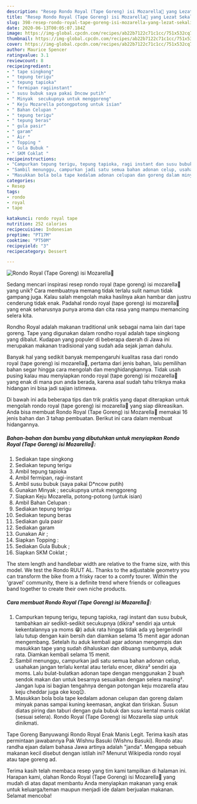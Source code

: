 ```yaml
---
description: "Resep Rondo Royal (Tape Goreng) isi Mozarella🧀 yang Lezat Sekali"
title: "Resep Rondo Royal (Tape Goreng) isi Mozarella🧀 yang Lezat Sekali"
slug: 398-resep-rondo-royal-tape-goreng-isi-mozarella-yang-lezat-sekali
date: 2020-06-13T00:05:07.184Z
image: https://img-global.cpcdn.com/recipes/ab22b7122c71c1cc/751x532cq70/rondo-royal-tape-goreng-isi-mozarella🧀-foto-resep-utama.jpg
thumbnail: https://img-global.cpcdn.com/recipes/ab22b7122c71c1cc/751x532cq70/rondo-royal-tape-goreng-isi-mozarella🧀-foto-resep-utama.jpg
cover: https://img-global.cpcdn.com/recipes/ab22b7122c71c1cc/751x532cq70/rondo-royal-tape-goreng-isi-mozarella🧀-foto-resep-utama.jpg
author: Maurice Spencer
ratingvalue: 3.1
reviewcount: 8
recipeingredient:
- " tape singkong"
- " tepung terigu"
- " tepung tapioka"
- " fermipan ragiinstant"
- " susu bubuk saya pakai Dncow putih"
- " Minyak  secukupnya untuk menggoreng"
- " Keju Mozarella potongpotong untuk isian"
- " Bahan Celupan "
- " tepung terigu"
- " tepung beras"
- " gula pasir"
- " garam"
- " Air "
- " Topping "
- " Gula Bubuk "
- " SKM Coklat "
recipeinstructions:
- "Campurkan tepung terigu, tepung tapioka, ragi instant dan susu bubuk, tambahkan air sedikit-sedikit secukupnya (dikira² sendiri aja untuk kekentalannya ya moms 😁) aduk rata hingga tidak ada yg bergerindil lalu tutup dengan kain bersih dan diamkan selama 15 menit agar adonan mengembang. Setelah itu aduk kembali agar adonan mengempis dan masukkan tape yang sudah dihaluskan dan dibuang sumbunya, aduk rata. Diamkan kembali selama 15 menit."
- "Sambil menunggu, campurkan jadi satu semua bahan adonan celup, usahakan jangan terlalu kental atau terlalu encer, dikira² sendiri aja moms. Lalu bulat-bulatkan adonan tape dengan menggunakan 2 buah sendok makan dan untuk besarnya sesuaikan dengan selera masing². Jangan lupa isi bagian tengahnya dengan potongan keju mozarella atau keju cheddar juga oke koq😉."
- "Masukkan bola bola tape kedalam adonan celupan dan goreng dalam minyak panas sampai kuning keemasan, angkat dan tiriskan. Susun diatas piring dan taburi dengan gula bubuk dan susu kental manis coklat (sesuai selera). Rondo Royal (Tape Goreng) isi Mozarella siap untuk dinikmati."
categories:
- Resep
tags:
- rondo
- royal
- tape

katakunci: rondo royal tape 
nutrition: 252 calories
recipecuisine: Indonesian
preptime: "PT17M"
cooktime: "PT50M"
recipeyield: "3"
recipecategory: Dessert

---
```



![Rondo Royal (Tape Goreng) isi Mozarella🧀](https://img-global.cpcdn.com/recipes/ab22b7122c71c1cc/751x532cq70/rondo-royal-tape-goreng-isi-mozarella🧀-foto-resep-utama.jpg)

Sedang mencari inspirasi resep rondo royal (tape goreng) isi mozarella🧀 yang unik? Cara membuatnya memang tidak terlalu sulit namun tidak gampang juga. Kalau salah mengolah maka hasilnya akan hambar dan justru cenderung tidak enak. Padahal rondo royal (tape goreng) isi mozarella🧀 yang enak seharusnya punya aroma dan cita rasa yang mampu memancing selera kita.

Rondho Royal adalah makanan traditional unik sebagai nama lain dari tape goreng. Tape yang digunakan dalam rondho royal adalah tape singkong yang dibalut. Kudapan yang populer di beberapa daerah di Jawa ini merupakan makanan tradisional yang sudah ada sejak jaman dahulu.

Banyak hal yang sedikit banyak mempengaruhi kualitas rasa dari rondo royal (tape goreng) isi mozarella🧀, pertama dari jenis bahan, lalu pemilihan bahan segar hingga cara mengolah dan menghidangkannya. Tidak usah pusing kalau mau menyiapkan rondo royal (tape goreng) isi mozarella🧀 yang enak di mana pun anda berada, karena asal sudah tahu triknya maka hidangan ini bisa jadi sajian istimewa.


Di bawah ini ada beberapa tips dan trik praktis yang dapat diterapkan untuk mengolah rondo royal (tape goreng) isi mozarella🧀 yang siap dikreasikan. Anda bisa membuat Rondo Royal (Tape Goreng) isi Mozarella🧀 memakai 16 jenis bahan dan 3 tahap pembuatan. Berikut ini cara dalam membuat hidangannya.

<!--inarticleads1-->

##### Bahan-bahan dan bumbu yang dibutuhkan untuk menyiapkan Rondo Royal (Tape Goreng) isi Mozarella🧀:

1. Sediakan  tape singkong
1. Sediakan  tepung terigu
1. Ambil  tepung tapioka
1. Ambil  fermipan, ragi-instant
1. Ambil  susu bubuk (saya pakai D*ncow putih)
1. Gunakan  Minyak ; secukupnya untuk menggoreng
1. Siapkan  Keju Mozarella, potong-potong (untuk isian)
1. Ambil  Bahan Celupan :
1. Sediakan  tepung terigu
1. Sediakan  tepung beras
1. Sediakan  gula pasir
1. Sediakan  garam
1. Gunakan  Air ;
1. Siapkan  Topping :
1. Sediakan  Gula Bubuk ;
1. Siapkan  SKM Coklat ;


The stem length and handlebar width are relative to the frame size, with this model. We test the Rondo RUUT AL. Thanks to the adjustable geometry you can transform the bike from a frisky racer to a comfy tourer. Within the &#39;gravel&#39; community, there is a definite trend where friends or colleagues band together to create their own niche products. 

<!--inarticleads2-->

##### Cara membuat Rondo Royal (Tape Goreng) isi Mozarella🧀:

1. Campurkan tepung terigu, tepung tapioka, ragi instant dan susu bubuk, tambahkan air sedikit-sedikit secukupnya (dikira² sendiri aja untuk kekentalannya ya moms 😁) aduk rata hingga tidak ada yg bergerindil lalu tutup dengan kain bersih dan diamkan selama 15 menit agar adonan mengembang. Setelah itu aduk kembali agar adonan mengempis dan masukkan tape yang sudah dihaluskan dan dibuang sumbunya, aduk rata. Diamkan kembali selama 15 menit.
1. Sambil menunggu, campurkan jadi satu semua bahan adonan celup, usahakan jangan terlalu kental atau terlalu encer, dikira² sendiri aja moms. Lalu bulat-bulatkan adonan tape dengan menggunakan 2 buah sendok makan dan untuk besarnya sesuaikan dengan selera masing². Jangan lupa isi bagian tengahnya dengan potongan keju mozarella atau keju cheddar juga oke koq😉.
1. Masukkan bola bola tape kedalam adonan celupan dan goreng dalam minyak panas sampai kuning keemasan, angkat dan tiriskan. Susun diatas piring dan taburi dengan gula bubuk dan susu kental manis coklat (sesuai selera). Rondo Royal (Tape Goreng) isi Mozarella siap untuk dinikmati.


Tape Goreng Banyuwangi Rondo Royal Enak Manis Legit. Terima kasih atas permintaan jawabannya Pak Wishnu Basuki (Wishnu Basuki). Rondo atau randha ejaan dalam bahasa Jawa artinya adalah &#34;janda&#34;. Mengapa sebuah makanan kecil disebut dengan istilah ini? Menurut Wikipedia rondo royal atau tape goreng ad. 

Terima kasih telah membaca resep yang tim kami tampilkan di halaman ini. Harapan kami, olahan Rondo Royal (Tape Goreng) isi Mozarella🧀 yang mudah di atas dapat membantu Anda menyiapkan makanan yang enak untuk keluarga/teman maupun menjadi ide dalam berjualan makanan. Selamat mencoba!
